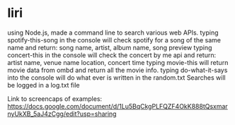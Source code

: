 # liri

using Node.js, made a command line to search various web APIs.
typing spotify-this-song in the console will check spotify for a song of the same name and return:
song name, artist, album name, song preview
typing concert-this in the console will check the concert by me api and return:
artist name, venue name location, concert time
typing movie-this will return movie data from ombd and return all the movie info.
typing do-what-it-says into the console will do what ever is written in the random.txt
Searches will be logged in a log.txt file 

Link to screencaps of examples:
https://docs.google.com/document/d/1Lu5BqCkgPLFQZF4OkK888tQsxmarnyUkXB_5aJ4zCgg/edit?usp=sharing